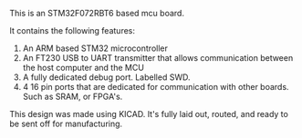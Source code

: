 This is an STM32F072RBT6 based mcu board.

It contains the following features:
1. An ARM based STM32 microcontroller
2. An FT230 USB to UART transmitter that allows communication between the host computer and the MCU
3. A fully dedicated debug port. Labelled SWD.
4. 4 16 pin ports that are dedicated for communication with other boards. Such as SRAM, or FPGA's.

This design was made using KICAD. It's fully laid out, routed, and ready to be sent off for manufacturing.
